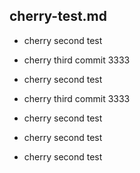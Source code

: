 ## cherry-test.md

- cherry second test

- cherry third commit 3333
- cherry second test
- cherry third commit 3333

- cherry second test



- cherry second test


- cherry second test